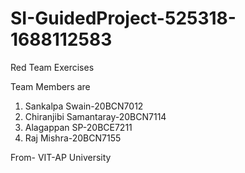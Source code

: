 # SI-GuidedProject-525318-1688112583
Red Team Exercises

Team Members are
1. Sankalpa Swain-20BCN7012
2. Chiranjibi Samantaray-20BCN7114
3. Alagappan SP-20BCE7211
4. Raj Mishra-20BCN7155

From- VIT-AP University
